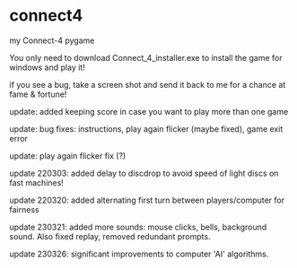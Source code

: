 # connect4
my Connect-4 pygame

You only need to download Connect_4_installer.exe to install the game for windows and play it!

if you see a bug, take a screen shot and send it back to me for a chance at fame & fortune!

update: added keeping score in case you want to play more than one game

update: bug fixes: instructions, play again flicker (maybe fixed), game exit error

update: play again flicker fix (?)

update 220303: added delay to discdrop to avoid speed of light discs on fast machines!

update 220320: added alternating first turn between players/computer for fairness

update 230321: added more sounds: mouse clicks, bells, background sound. Also fixed replay, removed redundant prompts.

update 230326: significant improvements to computer 'AI' algorithms.
